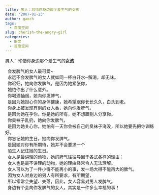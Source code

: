 ```yaml
---
title: 男人：珍惜你身边那个爱生气的女孩
date: '2007-01-23'
author: gaoch
tags:
  - 百度空间
slug: cherish-the-angry-girl
categories:
  - 旧文
  - 百度空间
---
```


男人：珍惜你身边那个爱生气的**女孩**
  
  会发脾气的女人最可爱~  
  永远不会发脾气的女人就如同一杯白开水─解渴，却无味。  
  你迟归，她向你发脾气，是因为她紧张你，  
  她怕你出了什么意外。  
  你喝酒抽烟，她向你发脾气，  
  是因为她担心你的身体健康，她希望跟你长长久久，白头到老。  
  你身上被发现有别的女人香，她向你发脾气，  
  是因为她在乎你，你是她的所有，她不想跟别人分享你。  
  你臭袜子乱扔，她向你发脾气，  
  是因为她关心你，她怕有一天你会被自己的臭袜子淹没，所以她要先把你训练好。  
  你忘记她的生日，她向你发脾气，  
  是因她对你有所期待，她并不会要求一个  
  陌生人记住她的生日。  
  女人是最讲理的动物，她的脾气往往导因于各式各样的理由；  
  女人也是最不讲理的动物，她的理由经常令人无法理解。  
  女人可以为了一件小得不能再小的事，发一场大得不能再大的脾气。  
  因为女人对身边的男人有所要求，有所期望，  
  所以常常会失望、失落，因此，女人容易对男人发脾气。  
  身边有个会向你发脾气的女人，其实是一件多么幸福的事！
